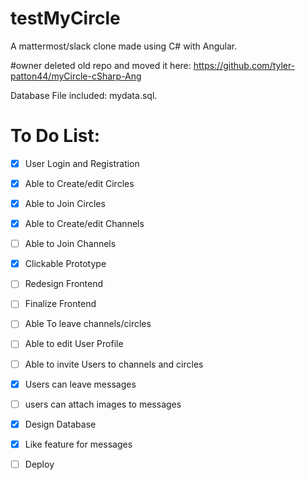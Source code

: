# testMyCircle
A mattermost/slack clone made using C# with Angular.

#owner deleted old repo and moved it here: https://github.com/tyler-patton44/myCircle-cSharp-Ang

Database File included: mydata.sql.

# To Do List:
- [x] User Login and Registration
- [x] Able to Create/edit Circles
- [x] Able to Join Circles
- [x] Able to Create/edit Channels
- [ ] Able to Join Channels
- [x] Clickable Prototype
- [ ] Redesign Frontend
- [ ] Finalize Frontend
- [ ] Able To leave channels/circles
- [ ] Able to edit User Profile
- [ ] Able to invite Users to channels and circles
- [x] Users can leave messages
- [ ] users can attach images to messages
- [x] Design Database
- [x] Like feature for messages
- [ ] Deploy


